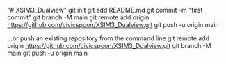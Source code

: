 "# XSIM3_Dualview" 
git init
git add README.md
git commit -m "first commit"
git branch -M main
git remote add origin https://github.com/civicspoon/XSIM3_Dualview.git
git push -u origin main

…or push an existing repository from the command line
git remote add origin https://github.com/civicspoon/XSIM3_Dualview.git
git branch -M main
git push -u origin main